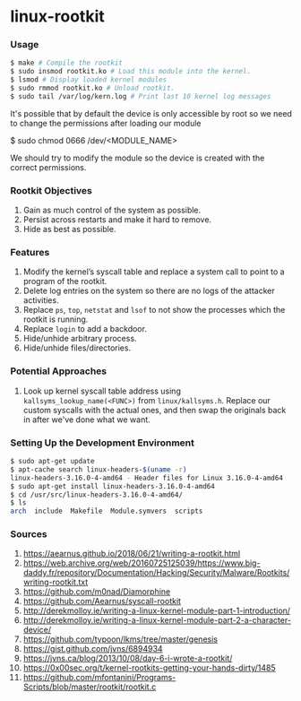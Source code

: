 # linux-rootkit

### Usage

```bash
$ make # Compile the rootkit 
$ sudo insmod rootkit.ko # Load this module into the kernel.
$ lsmod # Display loaded kernel modules
$ sudo rmmod rootkit.ko # Unload rootkit.
$ sudo tail /var/log/kern.log # Print last 10 kernel log messages
```

It's possible that by default the device is only accessible by root so we need to change the permissions after loading our module

$ sudo chmod 0666 /dev/<MODULE_NAME>

We should try to modify the module so the device is created with the correct permissions.

### Rootkit Objectives

1. Gain as much control of the system as possible.
2. Persist across restarts and make it hard to remove.
3. Hide as best as possible.

### Features

1. Modify the kernel’s syscall table and replace a system call to point to a program of the rootkit.
2. Delete log entries on the system so there are no logs of the attacker activities.
3. Replace `ps`, `top`, `netstat` and `lsof` to not show the processes which the rootkit is running.
4. Replace `login` to add a backdoor.
5. Hide/unhide arbitrary process.
6. Hide/unhide files/directories.

### Potential Approaches

1. Look up kernel syscall table address using `kallsyms_lookup_name(<FUNC>)` from `linux/kallsyms.h`. Replace our custom syscalls with the actual ones, and then swap the originals back in after we've done what we want.


### Setting Up the Development Environment

```bash
$ sudo apt-get update
$ apt-cache search linux-headers-$(uname -r)
linux-headers-3.16.0-4-amd64 - Header files for Linux 3.16.0-4-amd64
$ sudo apt-get install linux-headers-3.16.0-4-amd64
$ cd /usr/src/linux-headers-3.16.0-4-amd64/
$ ls
arch  include  Makefile  Module.symvers  scripts
```

### Sources

1. https://aearnus.github.io/2018/06/21/writing-a-rootkit.html
2. https://web.archive.org/web/20160725125039/https://www.big-daddy.fr/repository/Documentation/Hacking/Security/Malware/Rootkits/writing-rootkit.txt
3. https://github.com/m0nad/Diamorphine
4. https://github.com/Aearnus/syscall-rootkit
5. http://derekmolloy.ie/writing-a-linux-kernel-module-part-1-introduction/
6. http://derekmolloy.ie/writing-a-linux-kernel-module-part-2-a-character-device/
7. https://github.com/typoon/lkms/tree/master/genesis
8. https://gist.github.com/jvns/6894934
9. https://jvns.ca/blog/2013/10/08/day-6-i-wrote-a-rootkit/
10. https://0x00sec.org/t/kernel-rootkits-getting-your-hands-dirty/1485
11. https://github.com/mfontanini/Programs-Scripts/blob/master/rootkit/rootkit.c
